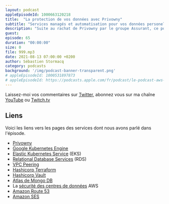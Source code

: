 ```yaml
---
layout: podcast
appleEpisodeId: 1000663120218
title:  "La protection de vos données avec Privowny"
subtitle: "Services managés et automatisation pour vos données personelles"
description: "Suite au rachat de Privowny par le groupe Assurant, ce podcast n'est plus disponible pour le moment."
guest: 
episode: 65
duration: "00:00:00"
size: 0
file: 999.mp3
date: 2021-08-13 07:00:00 +0200
author: Sébastien Stormacq
category: podcasts
background: '/img/podcast-banner-transparent.png'
# appleEpisodeId: 1000531897873
# appleEpisodeId: https://podcasts.apple.com/fr/podcast/le-podcast-aws-en-français/id1452118442
---
```


Laissez-moi vos commentaires sur [Twitter](https://twitter.com/sebsto), abonnez vous sur ma chaîne [YouTube](https://www.youtube.com/sebsto) ou [Twitch.tv](https://www.twitch.tv/sebAWS)

## Liens

Voici les liens vers les pages des services dont nous avons parlé dans l'épisode.

- [Privowny](https://privowny.app)
- [Google Kubernetes Engine](https://cloud.google.com/kubernetes-engine/)
- [Elastic Kubernetes Service](https://aws.amazon.com/eks/) (EKS)
- [Relational Database Services](https://aws.amazon.com/rds/) (RDS)
- [VPC Peering](https://docs.aws.amazon.com/vpc/latest/peering/what-is-vpc-peering.html)
- [Hashicorp Terraform](https://www.terraform.io)
- [Hashicorp Vault](https://www.vaultproject.io)
- [Atlas de Mongo DB](https://www.mongodb.com/cloud/atlas) 
- La [sécurité des centres de données](https://aws.amazon.com/compliance/data-center/controls/) AWS
- [Amazon Route 53](https://aws.amazon.com/route53/) 
- [Amazon SES](https://aws.amazon.com/ses/) 

